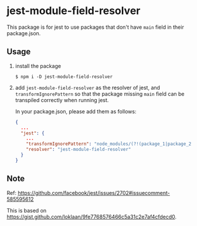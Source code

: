# jest-module-field-resolver

This package is for jest to use packages that don't have `main` field in their
package.json.

## Usage

1. install the package

   ```
   $ npm i -D jest-module-field-resolver
   ```

2. add `jest-module-field-resolver` as the resolver of jest, and
   `transformIgnorePattern` so that the package missing `main` field can be
    transpiled correctly when running jest.

   In your package.json, please add them as follows:

   ```json
   {
     ...
     "jest": {
       ...
       "transformIgnorePattern": "node_modules/(?!(package_1|package_2)/)",
       "resolver": "jest-module-field-resolver"
     }
   }
   ```


## Note
Ref: https://github.com/facebook/jest/issues/2702#issuecomment-585595612

This is based on
https://gist.github.com/loklaan/9fe7768576466c5a31c2e7af4cfdecd0.